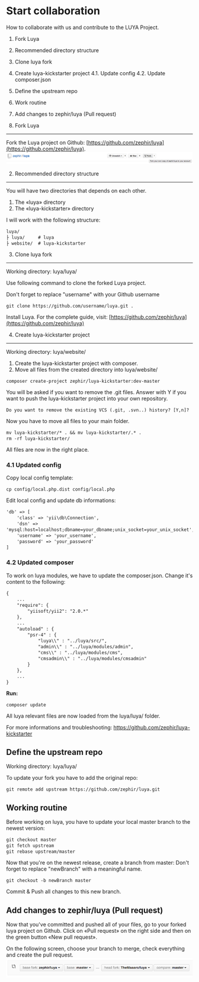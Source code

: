 Start collaboration
===================

How to collaborate with us and contribute to the LUYA Project.

1. Fork Luya
2. Recommended directory structure
3. Clone luya fork
4. Create luya-kickstarter project
4.1. Update config
4.2. Update composer.json
5. Define the upstream repo
6. Work routine
7. Add changes to zephir/luya (Pull request)

1. Fork Luya
-------------
Fork the Luya project on Github: [https://github.com/zephir/luya](https://github.com/zephir/luya).
![fork-luya](img/start-collaboration-fork.jpg "Fork Luya")

2. Recommended directory structure
------------------------------------
You will have two directories that depends on each other.

1. The «luya» directory
2. The «luya-kickstarter» directory

I will work with the following structure:
```
luya/
├ luya/     # luya
├ website/  # luya-kickstarter
```

3. Clone luya fork
-------------------
Working directory: luya/luya/

Use following command to clone the forked Luya project.

Don't forget to replace "username" with your Github username
```
git clone https://github.com/username/luya.git .
```

Install Luya. For the complete guide, visit: [https://github.com/zephir/luya](https://github.com/zephir/luya)

4. Create luya-kickstarter project
------------------------------------
Working directory: luya/website/

1. Create the luya-kickstarter project with composer.
2. Move all files from the created directory into luya/website/
```
composer create-project zephir/luya-kickstarter:dev-master
```
You will be asked if you want to remove the .git files. Answer with Y if you want to push the luya-kickstarter project into your own repository.
```
Do you want to remove the existing VCS (.git, .svn..) history? [Y,n]? 
```
Now you have to move all files to your main folder.
```
mv luya-kickstarter/* . && mv luya-kickstarter/.* .
rm -rf luya-kickstarter/
```
All files are now in the right place.

### 4.1 Updated config
Copy local config template:
```
cp config/local.php.dist config/local.php
```
Edit local config and update db informations:
```
'db' => [
	'class' => 'yii\db\Connection',
    'dsn' => 'mysql:host=localhost;dbname=your_dbname;unix_socket=your_unix_socket',
    'username' => 'your_username',
    'password' => 'your_password'
]
```

### 4.2 Updated composer
To work on luya modules, we have to update the composer.json.
Change it's content to the following:
```
{
    ...
    "require": {
        "yiisoft/yii2": "2.0.*"
    },
    ...
    "autoload" : {
        "psr-4" : {
            "luya\\" : "../luya/src/",
            "admin\\" : "../luya/modules/admin",
            "cms\\" : "../luya/modules/cms",
            "cmsadmin\\" : "../luya/modules/cmsadmin"
        }
    },
    ...
}
```
**Run:**
```
composer update
```

All luya relevant files are now loaded from the luya/luya/ folder.

For more informations and troubleshooting: https://github.com/zephir/luya-kickstarter

Define the upstream repo
-------------------------
Working directory: luya/luya/

To update your fork you have to add the original repo:
```
git remote add upstream https://github.com/zephir/luya.git
```

Working routine
----------------
Before working on luya, you have to update your local master branch to the newest version:
```
git checkout master
git fetch upstream
git rebase upstream/master
```

Now that you're on the newest release, create a branch from master:
Don't forget to replace "newBranch" with a meaningful name.
```
git checkout -b newBranch master
```

Commit & Push all changes to this new branch.

Add changes to zephir/luya (Pull request)
-----------------------------------------
Now that you've committed and pushed all of your files, go to your forked luya project on Github.
Click on «Pull request» on the right side and then on the green button «New pull request».

On the following screen, choose your branch to merge, check everything and create the pull request.
![pull-request](img/start-collaboration-pull-request.jpg "Pull request")
